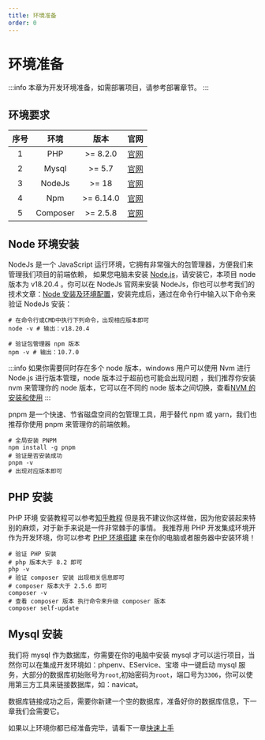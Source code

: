 ```yaml
---
title: 环境准备
order: 0
---
```


# 环境准备

:::info
本章为开发环境准备，如需部署项目，请参考部署章节。
:::

## 环境要求

| 序号 |   环境   |   版本    |                                     官网                                      |
| :--: | :------: | :-------: | :---------------------------------------------------------------------------: |
|  1   |   PHP    | >= 8.2.0  |   <a href="https://www.php.net/" target="_blank" rel="noreferrer">官网</a>    |
|  2   |  Mysql   |  >= 5.7   | <a href="https://www.mysql.com/cn/" target="_blank" rel="noreferrer">官网</a> |
|  3   |  NodeJs  |   >= 18   |    <a href="https://nodejs.org/" target="_blank" rel="noreferrer">官网</a>    |
|  4   |   Npm    | >= 6.14.0 |  <a href="https://www.npmjs.com/" target="_blank" rel="noreferrer">官网</a>   |
|  5   | Composer | >= 2.5.8  | <a href="https://getcomposer.org/" target="_blank" rel="noreferrer">官网</a>  |

## Node 环境安装

NodeJs 是一个 JavaScript 运行环境，它拥有非常强大的包管理器，方便我们来管理我们项目的前端依赖， 如果您电脑未安装 <a href="https://nodejs.org/" target="_blank" rel="noreferrer">Node.js</a>，请安装它，本项目 node 版本为 v18.20.4 。你可以在 NodeJs 官网来安装 NodeJs，你也可以参考我们的技术文章：[Node 安装及环境配置](/problem/node)，安装完成后，通过在命令行中输入以下命令来验证 NodeJs 安装：

```shell
# 在命令行或CMD中执行下列命令，出现相应版本即可
node -v # 输出：v18.20.4

# 验证包管理器 npm 版本
npm -v # 输出：10.7.0
```

:::info
如果你需要同时存在多个 node 版本，windows 用户可以使用 Nvm 进行 Node.js 进行版本管理，node 版本过于超前也可能会出现问题 ，我们推荐你安装 nvm 来管理你的 node 版本，它可以在不同的 node 版本之间切换，查看[NVM 的安装和使用](/problem/nvm)
:::

pnpm 是一个快速、节省磁盘空间的包管理工具，用于替代 npm 或 yarn，我们也推荐你使用 pnpm 来管理你的前端依赖。

```shell
# 全局安装 PNPM
npm install -g pnpm
# 验证是否安装成功
pnpm -v
# 出现对应版本即可
```

## PHP 安装

PHP 环境 安装教程可以参考<a href="https://zhuanlan.zhihu.com/p/364743118" target="_blank" rel="noreferrer">知乎教程</a> 但是我不建议你这样做，因为他安装起来特别的麻烦，对于新手来说是一件非常棘手的事情。 我推荐用 PHP 开发集成环境开作为开发环境，你可以参考 [PHP 环境搭建](/problem/php) 来在你的电脑或者服务器中安装环境！

```shell
# 验证 PHP 安装
# php 版本大于 8.2 即可
php -v
# 验证 composer 安装 出现相关信息即可
# composer 版本大于 2.5.6 即可
composer -v
# 查看 composer 版本 执行命令来升级 composer 版本
composer self-update

```

## Mysql 安装

我们将 mysql 作为数据库，你需要在你的电脑中安装 mysql 才可以运行项目，当然你可以在集成开发环境如：phpenv、EService、宝塔 中一键启动 mysql 服务，大部分的数据库初始账号为`root`,初始密码为`root`，端口号为`3306`，你可以使用第三方工具来链接数据库，如：navicat。

数据库链接成功之后，需要你新建一个空的数据库，准备好你的数据库信息，下一章我们会需要它。

如果以上环境你都已经准备完毕，请看下一章[快速上手](/laravel/start)
